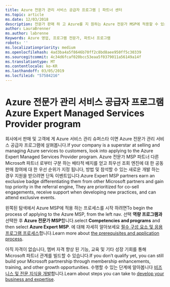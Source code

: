```yaml
---
title: Azure 전문가 관리 서비스 공급자 프로그램 | 파트너 센터
ms.topic: article
ms.date: 12/03/2018
description: 전문가 판매 하 고 Azure를 지 원하는 Azure 전문가 MSP에 적용할 수 있습니다.
author: LauraBrenner
ms.author: labrenne
Keywords: Azure 영업, 프로그램 전문가, 파트너 프로그램
robots: ''
ms.localizationpriority: medium
ms.openlocfilehash: 4ad3ba4a5f8646b70ff2c8bd8aee950ff5c30339
ms.sourcegitcommit: 4c34d6fcaf020bcc53eaa5f0379011a56149a14f
ms.translationtype: MT
ms.contentlocale: ko-KR
ms.lasthandoff: 03/05/2019
ms.locfileid: "57584216"
---
```

# <a name="azure-expert-managed-services-provider-program"></a><span data-ttu-id="a59f2-104">Azure 전문가 관리 서비스 공급자 프로그램</span><span class="sxs-lookup"><span data-stu-id="a59f2-104">Azure Expert Managed Services Provider program</span></span>


<span data-ttu-id="a59f2-105">회사에서 판매 및 고객에 게 Azure 서비스 관리 슈퍼스타 이면 Azure 전문가 관리 서비스 공급자 프로그램에 살펴봅니다.</span><span class="sxs-lookup"><span data-stu-id="a59f2-105">If your company is a superstar at selling and managing Azure services to customers, look into applying to the Azure Expert Managed Services Provider program.</span></span> <span data-ttu-id="a59f2-106">Azure 전문가 MSP 파트너 다른 Microsoft 파트너 로부터 구분 하는 배타적 배지를 얻고 최우선 조회 엔진에 대 한 공동 판매 참여에 대 한 우선 순위가 지정 됩니다, 방법 및 참석할 수 있는 새로운 개발 하는 경우 지원을 받으려면 단독 이벤트입니다.</span><span class="sxs-lookup"><span data-stu-id="a59f2-106">Azure Expert MSP partners earn an exclusive badge differentiating them from other Microsoft partners and gain top priority in the referral engine, They are prioritized for co-sell engagements, receive support when developing new practices, and can attend exclusive events.</span></span>

<span data-ttu-id="a59f2-107">왼쪽된 탐색에서 Azure MSP에 적용 하는 프로세스를 시작 하려면</span><span class="sxs-lookup"><span data-stu-id="a59f2-107">To begin the process of applying to the Azure MSP, from the left nav.</span></span> <span data-ttu-id="a59f2-108">선택 **역량 프로그램과** 선택한 후 **Azure 전문가 MSP**합니다.</span><span class="sxs-lookup"><span data-stu-id="a59f2-108">select **Competencies and programs** and then select **Azure Expert MSP**.</span></span> <span data-ttu-id="a59f2-109">에 대해 자세히 알아보세요 [필수 구성 요소 및 응용 프로그램 프로세스](https://partner.microsoft.com/membership/azure-expert-msp)합니다.</span><span class="sxs-lookup"><span data-stu-id="a59f2-109">Learn more about [the prerequisites and application process](https://partner.microsoft.com/membership/azure-expert-msp).</span></span> 

<span data-ttu-id="a59f2-110">아직 자격이 없습니다, 멤버 자격 향상 된 기능, 교육 및 기타 성장 기회를 통해 Microsoft 파트너 관계를 빌드할 수 있습니다.</span><span class="sxs-lookup"><span data-stu-id="a59f2-110">If you don’t qualify yet, you can still build your Microsoft partnership through membership enhancements, training, and other growth opportunities.</span></span>
<span data-ttu-id="a59f2-111">수행할 수 있는 단계에 알아봅니다 [비즈니스 및 전문 지식을 개발](https://partner.microsoft.com/membership/azure-expert-msp)합니다.</span><span class="sxs-lookup"><span data-stu-id="a59f2-111">Learn about steps you can take to [develop your business and expertise](https://partner.microsoft.com/membership/azure-expert-msp).</span></span>

